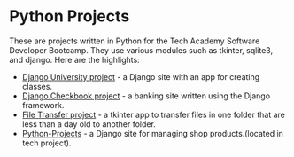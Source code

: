 <h1>Python Projects</h1>
These are projects written in Python for the Tech Academy Software Developer Bootcamp.  They use various modules such as tkinter, sqlite3, and django.  Here are the highlights:
<ul>
  <li><a href="https://github.com/julianne-murdock/Python_Projects/tree/main/DjangoUniversity">Django University project</a> - a Django site with an app for creating classes.</li>
  <li><a href="https://github.com/julianne-murdock/Python_Projects/tree/main/Django_Checkbook">Django Checkbook project</a> - a banking site written using the Django framework.</li>
  <li><a href="https://github.com/julianne-murdock/Python_Projects/tree/main/Basic_Python_Projects/File_Transfer">File Transfer project</a> - a tkinter app to transfer files in one folder that are less than a day old to another folder.</li>
  <li><a href="https://github.com/julianne-murdock/Python_Projects/tree/main/Django_virtualEnvs/python-projects/techproject">Python-Projects</a> - a Django site for managing shop products.(located in tech project).</li>
</ul>
